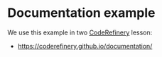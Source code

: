 # Documentation example

We use this example in two [CodeRefinery](https://coderefinery.org/) lesson:
- https://coderefinery.github.io/documentation/
